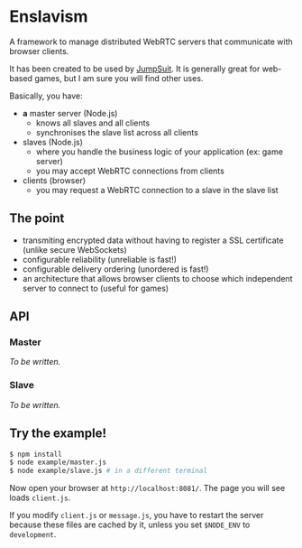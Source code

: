 # Enslavism

A framework to manage distributed WebRTC servers that communicate with browser clients.

It has been created to be used by [JumpSuit](https://github.com/KordonBleu/jumpsuit). It is generally great for web-based games, but I am sure you will find other uses.

Basically, you have:

* **a** master server (Node.js)
    * knows all slaves and all clients
    * synchronises the slave list across all clients
* slaves (Node.js)
    * where you handle the business logic of your application (ex: game server)
    * you may accept WebRTC connections from clients
* clients (browser)
    * you may request a WebRTC connection to a slave in the slave list


## The point

* transmiting encrypted data without having to register a SSL certificate (unlike secure WebSockets)
* configurable reliability (unreliable is fast!)
* configurable delivery ordering (unordered is fast!)
* an architecture that allows browser clients to choose which independent server to connect to (useful for games)

## API

### Master

*To be written.*

### Slave

*To be written.*


## Try the example!

```sh
$ npm install
$ node example/master.js
$ node example/slave.js # in a different terminal
```

Now open your browser at `http://localhost:8081/`. The page you will see loads `client.js`.

If you modify `client.js` or `message.js`, you have to restart the server because these files are cached by it, unless you set `$NODE_ENV` to `development`.
